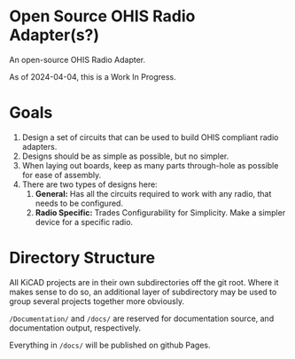 # Open Source OHIS Radio Adapter(s?)
An open-source OHIS Radio Adapter.

As of 2024-04-04, this is a Work In Progress.

# Goals

1. Design a set of circuits that can be used to build OHIS compliant radio adapters.
2. Designs should be as simple as possible, but no simpler.
3. When laying out boards, keep as many parts through-hole as possible for ease of assembly.
4. There are two types of designs here:
    1. **General:** Has all the circuits required to work with any radio, that needs to be configured.
    2. **Radio Specific:** Trades Configurability for Simplicity.  Make a simpler device for a specific radio.

# Directory Structure

All KiCAD projects are in their own subdirectories off the git root.  Where it makes sense to do so, an additional layer of subdirectory may be used to group several projects together more obviously.

`/Documentation/` and `/docs/` are reserved for documentation source, and documentation output, respectively.

Everything in `/docs/` will be published on github Pages.
